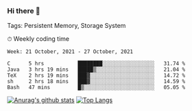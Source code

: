 ### Hi there 👋

Tags: Persistent Memory, Storage System

<!--

[![Anurag's github stats](https://github-readme-stats.vercel.app/api?username=wwyf)](https://github.com/anuraghazra/github-readme-stats)

[![Anurag's github stats](https://github-readme-stats.vercel.app/api?username=wwyf&count_private=true)](https://github.com/anuraghazra/github-readme-stats)


[![Top Langs](https://github-readme-stats.vercel.app/api/top-langs/?username=wwyf&count_private=true&&hide=jupyter%20notebook,html)](https://github.com/anuraghazra/github-readme-stats)



-->


⏱ Weekly coding time

<!--START_SECTION:waka-->
```text
Week: 21 October, 2021 - 27 October, 2021

C      5 hrs           ████████░░░░░░░░░░░░░░░░░   31.74 % 
Java   3 hrs 19 mins   █████▒░░░░░░░░░░░░░░░░░░░   21.04 % 
TeX    2 hrs 19 mins   ███▓░░░░░░░░░░░░░░░░░░░░░   14.72 % 
sh     2 hrs 18 mins   ███▓░░░░░░░░░░░░░░░░░░░░░   14.59 % 
Bash   47 mins         █▒░░░░░░░░░░░░░░░░░░░░░░░   05.05 % 
```
<!--END_SECTION:waka-->



[![Anurag's github stats](https://github-readme-stats.vercel.app/api?username=wwyf&count_private=true&show_icons=true&hide_border=true)](https://github.com/anuraghazra/github-readme-stats) [![Top Langs](https://github-readme-stats.vercel.app/api/top-langs/?username=wwyf&count_private=true&hide=jupyter%20notebook,html,OpenEdge%20ABL&langs_count=10&layout=compact&hide_border=true)](https://github.com/anuraghazra/github-readme-stats)

<!--

[![willianrod's wakatime stats](https://github-readme-stats.vercel.app/api/wakatime?username=wwyf)](https://github.com/anuraghazra/github-readme-stats)


-->
